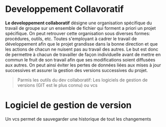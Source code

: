 # Developpement Collavoratif
**Le developpement collaboratif** désigne une organisation spécifique du travail de groupe sur un ensemble de fichier qui forment a priori un projet spécifique. 
On peut retrouver cette organisation sous diverses formes: procédures, outils, etc. Toutes s'employant à cadrer le travail de développement afin que le projet grandisse dans la bonne direction et que les actions de chacun ne nuisent pas au travail des autres.
Le but est donc de permettre à chacun de travailler de façon individuelle avant de mettre en commun le fruit de son travail afin que ses modifications soient diffusées aux autres. On peut ainsi éviter les pertes de données liées aux mises à jour successives et assurer la gestion des versions successives du projet.

>Parmis les outils du dev collaboratif: Les logiciels de gestion de versions (GIT est le plus connu) ou vcs
# Logiciel de gestion de version
Un vcs permet de sauvegarder une historique de tout les changements 
